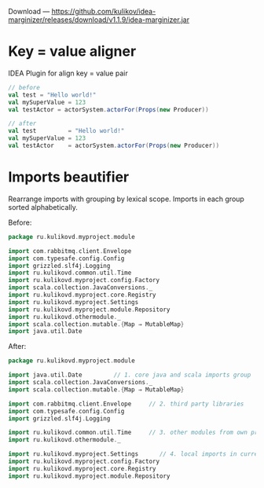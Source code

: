 Download — https://github.com/kulikov/idea-marginizer/releases/download/v1.1.9/idea-marginizer.jar

Key = value aligner
===============

IDEA Plugin for align key = value pair

```scala
// before
val test = "Hello world!"
val mySuperValue = 123
val testActor = actorSystem.actorFor(Props(new Producer))

// after
val test         = "Hello world!"
val mySuperValue = 123
val testActor    = actorSystem.actorFor(Props(new Producer))
```


Imports beautifier
==================

Rearrange imports with grouping by lexical scope. Imports in each group sorted alphabetically.

Before: 
```scala
package ru.kulikovd.myproject.module

import com.rabbitmq.client.Envelope
import com.typesafe.config.Config
import grizzled.slf4j.Logging
import ru.kulikovd.common.util.Time
import ru.kulikovd.myproject.config.Factory
import scala.collection.JavaConversions._
import ru.kulikovd.myproject.core.Registry
import ru.kulikovd.myproject.Settings
import ru.kulikovd.myproject.module.Repository
import ru.kulikovd.othermodule._
import scala.collection.mutable.{Map ⇒ MutableMap}
import java.util.Date
```

After:
```scala
package ru.kulikovd.myproject.module

import java.util.Date         // 1. core java and scala imports group
import scala.collection.JavaConversions._
import scala.collection.mutable.{Map ⇒ MutableMap}

import com.rabbitmq.client.Envelope     // 2. third party libraries
import com.typesafe.config.Config
import grizzled.slf4j.Logging

import ru.kulikovd.common.util.Time     // 3. other modules from own project
import ru.kulikovd.othermodule._

import ru.kulikovd.myproject.Settings      // 4. local imports in current module
import ru.kulikovd.myproject.config.Factory
import ru.kulikovd.myproject.core.Registry
import ru.kulikovd.myproject.module.Repository 
```
